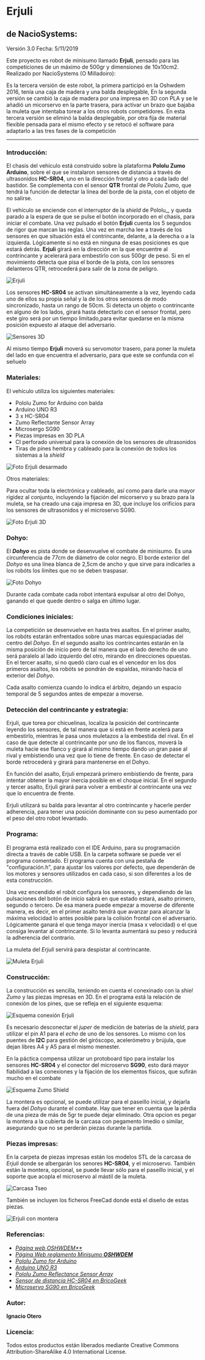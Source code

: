 # Erjuli

## de NacioSystems:

Versión 3.0
Fecha: 5/11/2019

Este proyecto es robot de minisumo llamado **Erjuli**, pensado para las competiciones de un máximo de 500gr y dimensiones de 10x10cm2. Realizado por NacioSystems (O Milladoiro):

Es la tercera versión de este robot, la primera participó en la Oshwdem 2016, tenía una caja de madera y una balda desplegable, En la segunda versión se cambió la caja de madera por una impresa en 3D con PLA y se le añadió un micorservo en la parte trasera, para activar un brazo que bajaba la muleta que intentaba torear a los otros robots competidores. En esta tercera versión se eliminó la balda desplegable, por otra fija de material flexible pensada para el mismo efecto y se retocó el software para adaptarlo a las tres fases de la competición


- - -

### Introducción:

El chasis del vehículo está construido sobre la plataforma **Pololu Zumo Arduino**, sobre el que se instalaron sensores de distancia a través de ultrasonidos **HC-SR04**, uno en la dirección frontal y otro a cada lado del bastidor. Se complementa con el sensor **QTR** frontal de Pololu Zumo, que tendrá la función de detectar la línea del borde de la pista, con el objeto de no salirse.

El vehículo se enciende con el interruptor de la _shield_ de Pololu_, y queda parado a la espera de que se pulse el botón incorporado en el chasis, para iniciar el combate. Una vez pulsado el botón **Erjuli** cuenta los 5 segundos de rigor que marcan las reglas. Una vez en marcha lee a través de los sensores en que situación está el contrincante, delante, a la derecha o a la izquierda. Lógicamente si no está en ninguna de esas posiciones es que estará detrás. **Erjuli** girará en la dirección en la que encuentre al contrincante y acelerará para embestirlo con sus 500gr de peso. Si en el movimiento detecta que pisa el borde de la pista, con los sensores delanteros QTR, retrocederá para salir de la zona  de peligro.


![Erjuli](https://github.com/NacioSystems/Erjuli/blob/master/Imagenes/Erjuli%20final%201.jpg "Erjuli listo")

Los sensores **HC-SR04** se activan simultáneamente a la vez, leyendo cada uno de ellos su propia señal y la de los otros sensores de modo sincronizado, hasta un rango de 50cm. Si detecta un objeto o contrincante en alguno de los lados, girará hasta detectarlo con el sensor frontal, pero este giro será por un tiempo limitado,para evitar quedarse en la misma posición expuesto al ataque del adversario.

![Sensores 3D](https://github.com/NacioSystems/Erjuli/blob/master/Imagenes/Interior%20Carcasa.JPG "Situación sensores")

Al mismo tiempo **Erjuli** moverá su servomotor trasero, para poner la muleta del lado en que encuentra el adversario, para que este se confunda con el señuelo


### Materiales:

El vehículo utiliza los siguientes materiales:
* Pololu Zumo for Arduino con balda
* Arduino UNO R3
* 3 x HC-SR04
* Zumo Reflectante Sensor Array
* Microsergo SG90
* Piezas impresas en 3D PLA
* CI perforado universal para la conexión de los sensores de ultrasonidos
* Tiras de pines hembra y cableado para la conexión de todos los sistemas a la _shield_

![Foto Erjuli desarmado](https://github.com/NacioSystems/Erjuli/blob/master/Imagenes/Desarmado.JPG "Erjuli desarmado")

Otros materiales:

Para ocultar toda la electrónica y cableado, así como para darle una mayor rigidez al conjunto, incluyendo la fijación del micorservo y su brazo para la muleta, se ha creado una caja impresa en 3D, que incluye los orificios para los sensores de ultrasonidos y el microservo SG90.

![Foto Erjuli 3D](https://github.com/NacioSystems/Erjuli/blob/master/Imagenes/Erjuli%201.JPG "Erjuli 3D")


### Dohyo:

El **_Dohyo_** es pista donde se desenvuelve el combate de minisumo. Es una circunferencia de 77cm de diámetro de color negro. El borde exterior del _Dohyo_ es una línea blanca de 2,5cm de ancho y que sirve para indicarles a los robóts los límites que no se deben traspasar.

![Foto Dohyo](https://github.com/NacioSystems/Erjuli/blob/master/Imagenes/Dojo.png "Medidas Dohyo")

Durante cada combate cada robot intentará expulsar al otro del Dohyo, ganando el que quede dentro o salga en último lugar.

### Condiciones iniciales:

La competición se desenvuelve en hasta tres asaltos. En el primer asalto, los robóts estarán enfrentados sobre unas marcas equiespaciadas del centro del _Dohyo_. En el segundo asalto los contrincantes estarán en la misma posición de inicio pero de tal manera que el lado derecho de uno será paralelo al lado izquierdo del otro, mirando en direcciones opuestas. En el tercer asalto, si no quedó claro cual es el vencedor en los dos primeros asaltos, los robóts se pondrán de espaldas, mirando hacia el exterior del _Dohyo_.

Cada asalto comienza cuando lo indica el árbitro, dejando un espacio temporal de 5 segundos antes de empezar a moverse.


### Detección del contrincante y estrategia:
Erjuli, que torea por chicuelinas, localiza la posición del contrincante leyendo los sensores, de tal manera que si está en frente acelerá para embestirlo, mientras le pasa unos muletazos a la embestida del rival. En el caso de que detecte al contrincante por uno de los flancos, moverá la muleta hacie ese flanco y girará al mismo tiempo dando un gran pase al rival y embistiendo una vez que lo tiene de frente. En caso de detectar el borde retrocederá y girará para mantenerse en el Dohyo.

En función del asalto, Erjuli empezará primero embistiendo de frente, para intentar obtener la mayor inercia posible en el choque inicial. En el segundo y tercer asalto, Erjuli girará para volver a embestir al contrincante una vez que lo encuentra de frente.

Erjuli utilizará su balda para levantar al otro contrincante y hacerle perder adherencia, para tener una posición dominante con su peso aumentado por el peso del otro robot levantado.


### Programa:

El programa está realizado con el IDE Arduino, para su programación directa a través de cable USB. En la carpeta software se puede ver el programa comentado. El programa cuenta con una pestaña de "configuración.h", para ajustar los valores por defecto, que dependerán de los motores y sensores utilizados en cada caso, si son diferentes a los de esta construcción.

Una vez encendido el robót configura los sensores, y dependiendo de las pulsaciones del botón de inicio sabrá en que estado estará, asalto primero, segundo o tercero. De esa manera puede empezar a moverse de diferente manera, es decir, en el primer asalto tendrá que avanzar para alcanzar la máxima velocidad lo antes posible para la colisión frontal con el adversario. Lógicamente ganará el que tenga mayor inercia (masa x velocidad) o el que consiga levantar al contrincante. Si lo levanta aumentará su peso y reducirá la adherencia del contrario.

La muleta del _Erjuli_ servirá para despistar al contrincante.

![Muleta Erjuli](https://github.com/NacioSystems/Erjuli/blob/master/Imagenes/Muleta%20Erjuli.JPG "Diseño muleta Erjuli")

### Construcción:
La construcción es sencilla, teniendo en cuenta el conexinado con la _shiel Zumo_ y las piezas impresas en 3D. En el programa está la relación de conexión de los pines, que se refleja en el siguiente esquema:

![Esquema conexión Erjuli](https://github.com/NacioSystems/Erjuli/blob/master/Imagenes/EsquemaConexion.JPG "Esquema conexionado Erjuli")

Es necesario desconectar el _juper_ de medición de baterías de la _shield_, para utilizar el pin A1 para el _echo_ de uno de los sensores. Lo mismo con los puentes de **I2C** para gestión del giróscopo, acelerómetro y brújula, que dejan libres A4 y A5 para el mismo menester.

En la páctica compensa utilizar un protoboard tipo para instalar los sensores **HC-SR04** y el conector del microservo **SG90**, esto dará mayor fiabilidad a las conexiones y la fijación de los elementos físicos, que sufirán mucho en el combate

![Esquema Zumo Shield](https://github.com/NacioSystems/Tseo/blob/master/Imagenes/Esquema%20Zumo.JPG "Esquema de la Zumo Shield")

La montera es opcional, se puede utilizar para el paseillo inicial, y dejarla fuera del _Dohyo_ durante el combate. Hay que tener en cuenta que la pérdia de una pieza de más de 5gr te puede dejar eliminado. Otra opcion es pegar la montera a la cubierta de la carcasa con pegamento Imedio o similar, asegurando que no se perderán piezas durante la partida.

### Piezas impresas:

En la carpeta de piezas impresas están los modelos STL de la carcasa de _Erjuli_ donde se albergarán los senores **HC-SR04**, y el microservo. También están la montera, opcional, se puede llevar sólo para el paseíllo inicial, y el soporte que acopla el microservo al mástil de la muleta. 

![Carcasa Tseo](https://github.com/NacioSystems/Erjuli/blob/master/Imagenes/Carcasa%20Erjuli.JPG "Carcasa Tseo")

También se incluyen los ficheros FreeCad donde está el diseño de estas piezas.

![Erjuli con montera](https://github.com/NacioSystems/Erjuli/blob/master/Imagenes/Carcasa%20con%20Montera.JPG "Erjuli con montera")


### Referencias:

* *[Página web OSHWDEM**][7]*
* *[Página Web reglamento Minisumo **OSHWDEM**][1]*
* *[Pololu Zumo for Arduino][2]*
* *[Arduino UNO R3][3]* 
* *[Pololu Zumo Reflectance Sensor Array][4]*
* *[Sensor de distancia HC-SR04 en BricoGeek][5]*
* *[Microservo SG90 en BricoGeek][6]*


### Autor:

**Ignacio Otero**



### Licencia:

Todos estos productos están liberados mediante Creative Commons Attribution-ShareAlike 4.0 International License.


[1]:http://rules.oshwdem.org/loita_sumo_es

[2]:https://www.pololu.com/product/2506
   
[3]:https://store.arduino.cc/arduino-uno-rev3

[4]:https://www.pololu.com/product/1419

[5]:https://tienda.bricogeek.com/sensores-distancia/741-sensor-de-distancia-por-ultrasonidos-hc-sr04.html

[6]:https://tienda.bricogeek.com/servomotores/968-micro-servo-miniatura-sg90.html

[7]:http://rules.oshwdem.org
